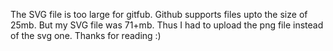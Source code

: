 The SVG file is too large for gitfub. Github supports files upto the size of 25mb. But my SVG file was 71+mb. Thus I had to upload the png file instead of the svg one. Thanks for reading :)
